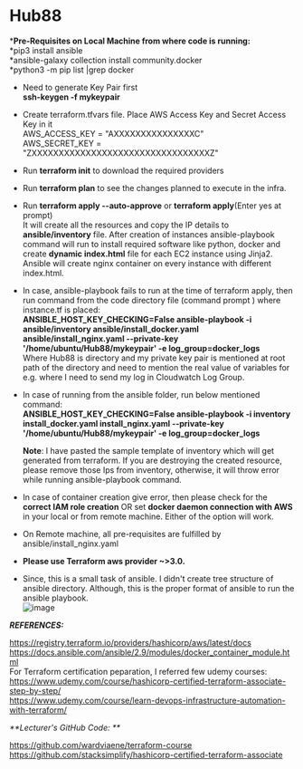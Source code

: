 # Hub88

***Pre-Requisites on Local Machine from where code is running:**  <br />
*pip3 install ansible   <br />
*ansible-galaxy collection install community.docker    <br />
*python3 -m pip list |grep docker    <br />

- Need to generate Key Pair first <br />
   **ssh-keygen -f mykeypair**   <br />
   
- Create terraform.tfvars file. Place AWS Access Key and Secret Access Key in it       <br />
AWS_ACCESS_KEY = "AXXXXXXXXXXXXXXXC"                            <br />
AWS_SECRET_KEY = "ZXXXXXXXXXXXXXXXXXXXXXXXXXXXXXXXXXZ"                       <br />

- Run **terraform init** to download the required providers     <br />

- Run **terraform plan** to see the changes  planned to execute in the infra.       <br />

- Run **terraform apply --auto-approve** or **terraform apply**(Enter yes at prompt)      <br /> 
  It will create all the resources and copy the IP details to **ansible/inventory** file. After creation of instances ansible-playbook command will run to install required software like python, docker and create **dynamic index.html** file for each EC2 instance using Jinja2. Ansible will create nginx container on every instance with different index.html.<br />
  
 - In case, ansible-playbook fails to run at the time of terraform apply, then run command from the code directory file (command prompt ) where instance.tf is placed:  <br />
**ANSIBLE_HOST_KEY_CHECKING=False ansible-playbook -i ansible/inventory ansible/install_docker.yaml ansible/install_nginx.yaml --private-key '/home/ubuntu/Hub88/mykeypair' -e log_group=docker_logs**   <br />
Where Hub88 is directory and my private key pair is mentioned at root path of the directory and need to mention the real value of variables for e.g. where I need to send my log in Cloudwatch Log Group. <br  />

- In case of running from the ansible folder, run below mentioned command:  <br />
**ANSIBLE_HOST_KEY_CHECKING=False ansible-playbook -i inventory install_docker.yaml install_nginx.yaml --private-key '/home/ubuntu/Hub88/mykeypair' -e log_group=docker_logs** <br />

  **Note**: I have pasted the sample template of inventory which will get generated from terraform. If you are destroying the created resource, please remove those Ips from inventory, otherwise, it will throw error while running ansible-playbook command.   <br />
  
- In case of container creation give error, then please check for the **correct IAM role creation** OR set **docker daemon connection with AWS** in your local or from remote machine. Either of the option will work.  <br />

- On Remote machine, all pre-requisites are fulfilled by ansible/install_nginx.yaml    <br />


- **Please use Terraform aws provider ~>3.0.**   <br /> 


- Since, this is a small task of ansible. I didn't create tree structure of ansible directory. Although, this is the proper format of ansible to run the ansible playbook. <br />
![image](https://user-images.githubusercontent.com/47385113/154835821-f9ec9075-ff52-407d-8512-5f2787dae7a2.png)















_**REFERENCES:**_  <br />

https://registry.terraform.io/providers/hashicorp/aws/latest/docs    <br />
https://docs.ansible.com/ansible/2.9/modules/docker_container_module.html   <br />
For Terraform certification peparation, I referred few udemy courses:  <br />
https://www.udemy.com/course/hashicorp-certified-terraform-associate-step-by-step/    <br />
https://www.udemy.com/course/learn-devops-infrastructure-automation-with-terraform/     <br />


_**Lecturer's GitHub Code: **_     
    
https://github.com/wardviaene/terraform-course          <br />
https://github.com/stacksimplify/hashicorp-certified-terraform-associate  <br />
